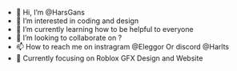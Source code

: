 - 👋 Hi, I’m @HarsGans
- 👀 I’m interested in coding and design
- 🌱 I’m currently learning how to be helpful to everyone
- 💞️ I’m looking to collaborate on ?
- 📫 How to reach me on instragram @Eleggor Or discord @Harlts
- 🎯 Currently focusing on Roblox GFX Design and Website

<!---
HarsGans/HarsGans is a ✨ special ✨ repository because its `README.md` (this file) appears on your GitHub profile.
You can click the Preview link to take a look at your changes.
--->
